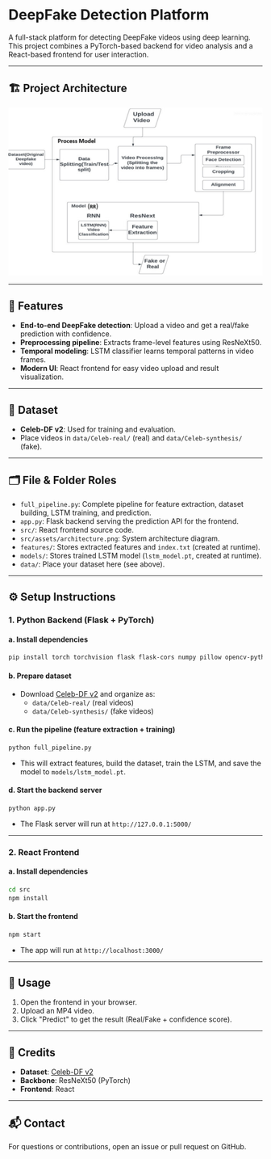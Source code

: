 # DeepFake Detection Platform

A full-stack platform for detecting DeepFake videos using deep learning. This project combines a PyTorch-based backend for video analysis and a React-based frontend for user interaction.

---

## 🏗️ Project Architecture

![System Architecture](src/assets/architecture.png)

---

## 🚀 Features
- **End-to-end DeepFake detection**: Upload a video and get a real/fake prediction with confidence.
- **Preprocessing pipeline**: Extracts frame-level features using ResNeXt50.
- **Temporal modeling**: LSTM classifier learns temporal patterns in video frames.
- **Modern UI**: React frontend for easy video upload and result visualization.

---

## 📂 Dataset
- **Celeb-DF v2**: Used for training and evaluation.
- Place videos in `data/Celeb-real/` (real) and `data/Celeb-synthesis/` (fake).

---

## 🗂️ File & Folder Roles
- `full_pipeline.py`: Complete pipeline for feature extraction, dataset building, LSTM training, and prediction.
- `app.py`: Flask backend serving the prediction API for the frontend.
- `src/`: React frontend source code.
- `src/assets/architecture.png`: System architecture diagram.
- `features/`: Stores extracted features and `index.txt` (created at runtime).
- `models/`: Stores trained LSTM model (`lstm_model.pt`, created at runtime).
- `data/`: Place your dataset here (see above).

---

## ⚙️ Setup Instructions

### 1. Python Backend (Flask + PyTorch)

#### a. Install dependencies
```bash
pip install torch torchvision flask flask-cors numpy pillow opencv-python
```

#### b. Prepare dataset
- Download [Celeb-DF v2](https://github.com/yuezunli/celeb-deepfakeforensics) and organize as:
  - `data/Celeb-real/` (real videos)
  - `data/Celeb-synthesis/` (fake videos)

#### c. Run the pipeline (feature extraction + training)
```bash
python full_pipeline.py
```
- This will extract features, build the dataset, train the LSTM, and save the model to `models/lstm_model.pt`.

#### d. Start the backend server
```bash
python app.py
```
- The Flask server will run at `http://127.0.0.1:5000/`

---

### 2. React Frontend

#### a. Install dependencies
```bash
cd src
npm install
```

#### b. Start the frontend
```bash
npm start
```
- The app will run at `http://localhost:3000/`

---

## 🧪 Usage
1. Open the frontend in your browser.
2. Upload an MP4 video.
3. Click "Predict" to get the result (Real/Fake + confidence score).

---

## 📜 Credits
- **Dataset**: [Celeb-DF v2](https://github.com/yuezunli/celeb-deepfakeforensics)
- **Backbone**: ResNeXt50 (PyTorch)
- **Frontend**: React

---

## 📬 Contact
For questions or contributions, open an issue or pull request on GitHub.
